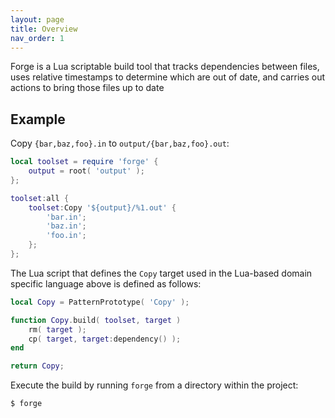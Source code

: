 ```yaml
---
layout: page
title: Overview
nav_order: 1
---
```


Forge is a Lua scriptable build tool that tracks dependencies between files, uses relative timestamps to determine which are out of date, and carries out actions to bring those files up to date

## Example

Copy `{bar,baz,foo}.in` to `output/{bar,baz,foo}.out`:

~~~lua
local toolset = require 'forge' {
    output = root( 'output' );
};

toolset:all {
    toolset:Copy '${output}/%1.out' {
        'bar.in';
        'baz.in';
        'foo.in';
    };    
};
~~~

The Lua script that defines the `Copy` target used in the Lua-based domain specific language above is defined as follows:

~~~lua
local Copy = PatternPrototype( 'Copy' );

function Copy.build( toolset, target )
    rm( target );
    cp( target, target:dependency() );
end

return Copy;
~~~

Execute the build by running `forge` from a directory within the project:

~~~bash
$ forge
~~~

